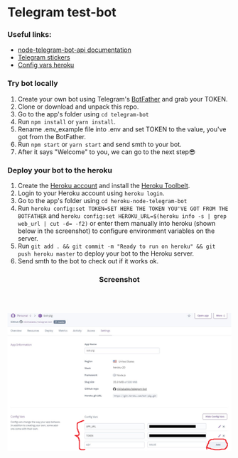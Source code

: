 # Telegram test-bot

### Useful links:

- [node-telegram-bot-api documentation](https://github.com/yagop/node-telegram-bot-api)
- [Telegram stickers](https://tlgrm.ru/stickers)
- [Config vars heroku](https://devcenter.heroku.com/articles/config-vars)

### Try bot locally

1. Create your own bot using Telegram's [BotFather](https://core.telegram.org/bots#3-how-do-i-create-a-bot) and grab your TOKEN.
2. Clone or download and unpack this repo.
3. Go to the app's folder using `cd telegram-bot`
4. Run `npm install` or `yarn install`.
5. Rename .env_example file into .env and set TOKEN to the value, you've got from the BotFather.
6. Run `npm start` or `yarn start` and send smth to your bot.
7. After it says "Welcome" to you, we can go to the next step😎

### Deploy your bot to the heroku

1. Create the [Heroku account](https://heroku.com) and install the [Heroku Toolbelt](https://toolbelt.heroku.com/).
2. Login to your Heroku account using `heroku login`.
3. Go to the app's folder using `cd heroku-node-telegram-bot`
4. Run `heroku config:set TOKEN=SET HERE THE TOKEN YOU'VE GOT FROM THE BOTFATHER` and `heroku config:set HEROKU_URL=$(heroku info -s | grep web_url | cut -d= -f2)` or enter them manually into heroku (shown below in the screenshot) to configure environment variables on the server.
5. Run `git add . && git commit -m "Ready to run on heroku" && git push heroku master` to deploy your bot to the Heroku server.
6. Send smth to the bot to check out if it works ok.

<div align="center" >
  <h3>Screenshot</h3>
  <img style="margin:50px 0;" src="screenshot.png" />
</div>
